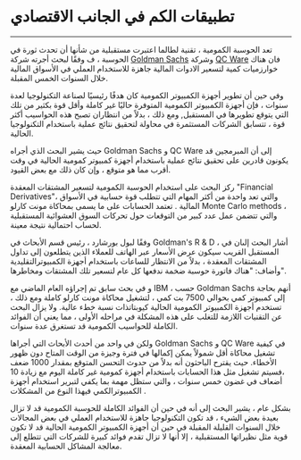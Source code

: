  # تطبيقات الكم  في الجانب الاقتصادي
 ---

 
تعد الحوسبة الكمومية ، تقنية لطالما اعتبرت مستقبلية من شأنها أن تحدث ثورة في الحوسبة ،  ف وفقًا لبحث أجرته شركة [Goldman Sachs](https://www.goldmansachs.com) وشركة  [QC Ware](https://www.qcware.com) فان هناك خوارزميات كمية لتسعير الادوات المالية جاهزة للاستخدام العملي في الأسواق المالية خلال السنوات الخمس المقبلة.

وفي حين أن تطوير أجهزة الكمبيوتر الكمومية كان هدفًا رئيسيًا لصناعة التكنولوجيا لعدة سنوات ، فإن أجهزة الكمبيوتر الكمومية المتوفرة حاليًا غير كاملة وأقل قوة بكثير من تلك التي يتوقع تطويرها في المستقبل, ومع ذلك ، بدلاً من انتظاران تصبح هذه الحواسيب أكثر قوة ، تتسابق الشركات المستثمرة في  محاولة لتحقيق نتائج عملية باستخدام التكنولوجيا الحالية.

حيث يشير البحث الذي أجراه Goldman Sachs و QC Ware إلى أن المبرمجين قد يكونون قادرين على تحقيق نتائج عملية باستخدام أجهزة كمبيوتر كمومية الحالية في وقت أقرب مما هو متوقع ، وإن كان ذلك مع بعض القيود.

ركز البحث على استخدام الحوسبة الكمومية لتسعير المشتقات المعقدة "Financial Derivatives"، والتي تعد واحدة من أكثر المهام التي تتطلب  قوة حسابية  في الأسواق المالية . تعتمد الحسابات على ما يسمى بمحاكاة مونت كارلو Monte Carlo methods ، والتي تتضمن عمل عدد كبير من التوقعات حول تحركات السوق العشوائية المستقبلية لحساب احتمالية نتيجة معينة.

وفقًا لبول بورشارد ، رئيس قسم الأبحاث في Goldman's R & D ، أشار البحث إلىان في المستقبل القريب سيكون عرض الأسعار عبر الهاتف للعملاء الذين يتطلعون إلى تداول المشتقات المعقدة ، بدلاً من الانتظار للساعات  باستخدام أجهزة الكمبيوترالتقليدية وأضاف: "هناك فاتورة حوسبة ضخمة ندفعها كل عام لتسعير تلك المشتقات ومخاطرها".

و في بحث سابق تم إجراؤه العام الماضي مع IBM ، حسب Goldman Sachs أنهم بحاجة  إلى كمبيوتر كمي بحوالي 7500 بت كمي  ، لتشغيل محاكاة مونت كارلو كاملة ومع ذلك ، تستخدم أجهزة الكمبيوتر الكمومية الحالية كيوبتاتذات نسبة خطء عالية. ولا يزال البحث عن التقنيات اللازمة للتغلب على هذه المشكلة في مراحله الأولى ، مما يعني أن الفوائد الكاملة للحواسيب الكمومية قد تستغرق عدة سنوات.

ولكن في واحد من أحدث الأبحاث التي أجراها Goldman Sachs و QC Ware في كيفية تشغيل محاكاة أقل شمولاً يمكن إكمالها في فترة وجيزة من الوقت المتاح دون ظهور الأخطاء. حيث يقترح الباحثون أنه بدلاً من حدوث التحسن المتوقع بمقدار 1000 ضعف ،فسيتم  تشغيل مثل هذا الحسابات باستخدام أجهزة كمومية غير كاملة اليوم  مع زيادة 10 أضعاف في غضون خمس سنوات ، والتي ستظل مهمة بما يكفي لتبرير استخدام أجهزة الكمبيوترالكمي فيهذا النوع من المشكلات .



بشكل عام ، يشير البحث إلى أنه في حين أن الفوائد الكاملة للحوسبة الكمومية قد لا تزال بعيدة بعض الشيء ، قد تكون التكنولوجيا جاهزة للاستخدام العملي في بعض المجالات خلال السنوات القليلة المقبلة في حين أن أجهزة الكمبيوتر الكمومية الحالية قد لا تكون قوية مثل نظيراتها المستقبلية ، إلا أنها لا تزال تقدم فوائد كبيرة للشركات التي تتطلع إلى معالجة المشاكل الحسابية المعقدة.

